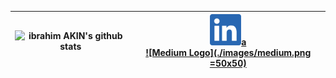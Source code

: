 |![ibrahim AKIN's github stats](https://github-readme-stats.vercel.app/api?username=ibrahimakin&show_icons=true&theme=tokyonight) | <img src="https://raw.githubusercontent.com/ibrahim-AKIN/ibrahim-AKIN/master/images/linkedin.png" width="50">[a](https://www.linkedin.com/in/ibrahim-AKIN) <br/> [![Medium Logo](./images/medium.png =50x50)](https://medium.com/@ibrahimakin) |
|--|--|

